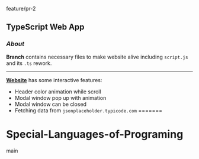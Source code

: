  feature/pr-2
## TypeScript Web App

### *About* 
**Branch** contains necessary files to make website alive including `script.js` and its `.ts` rework.
________
[**Website**](https://blurryfxce.github.io/) has some interactive features:
- Header color animation while scroll
- Modal window pop up with animation
- Modal window can be closed
- Fetching data from `jsonplaceholder.typicode.com`
=======
# Special-Languages-of-Programing
 main
